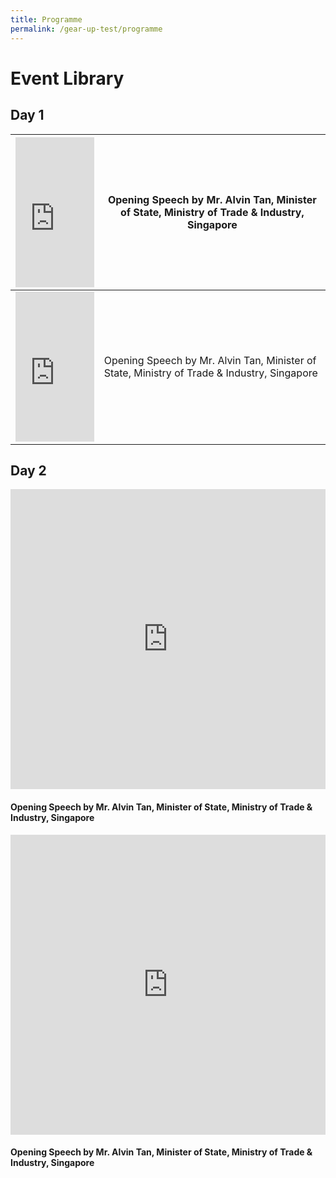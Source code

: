 ```yaml
---
title: Programme
permalink: /gear-up-test/programme
---
```

# Event Library

## Day 1



| <center><iframe width="100%" height="240" src="https://www.youtube.com/embed/y7WknG7XgKs" title="YouTube video player" frameborder="0" allow="accelerometer; autoplay; clipboard-write; encrypted-media; gyroscope; picture-in-picture" allowfullscreen></iframe></center> | Opening Speech by Mr. Alvin Tan, Minister of State, Ministry of Trade & Industry, Singapore |
| -------- | -------- |
| <center><iframe width="100%" height="240" src="https://www.youtube.com/embed/y7WknG7XgKs" title="YouTube video player" frameborder="0" allow="accelerometer; autoplay; clipboard-write; encrypted-media; gyroscope; picture-in-picture" allowfullscreen></iframe></center>    | Opening Speech by Mr. Alvin Tan, Minister of State, Ministry of Trade & Industry, Singapore     |

## Day 2

<center><iframe width="100%" height="480" src="https://www.youtube.com/embed/y7WknG7XgKs" title="YouTube video player" frameborder="0" allow="accelerometer; autoplay; clipboard-write; encrypted-media; gyroscope; picture-in-picture" allowfullscreen></iframe></center>

#### Opening Speech by Mr. Alvin Tan, Minister of State, Ministry of Trade & Industry, Singapore

<center><iframe width="100%" height="480" src="https://www.youtube.com/embed/y7WknG7XgKs" title="YouTube video player" frameborder="0" allow="accelerometer; autoplay; clipboard-write; encrypted-media; gyroscope; picture-in-picture" allowfullscreen></iframe></center>

#### Opening Speech by Mr. Alvin Tan, Minister of State, Ministry of Trade & Industry, Singapore
